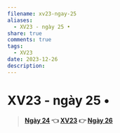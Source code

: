 ```yaml
---
filename: xv23-ngay-25
aliases:
  - XV23 - ngày 25 •
share: true
comments: true
tags:
  - XV23
date: 2023-12-26
description: 
---
```

# XV23 - ngày 25 •   
  
> **[Ngày 24](./xv23-ngay-24.md) 👈 [XV23](./xuyen-viet-2023.md) 👉 [Ngày 26](./xv23-ngay-26.md)**